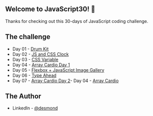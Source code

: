 ## Welcome to JavaScript30! 👋

Thanks for checking out this 30-days of JavaScript coding challenge.

## The challenge
- Day 01 - [Drum Kit](https://www.desmondfon.io)
- Day 02 - [JS and CSS Clock](https://www.desmondfon.io)
- Day 03 - [CSS Variable](https://www.desmondfon.io)
- Day 04 - [Array Cardio Day 1](https://www.desmondfon.io)
- Day 05 - [Flexbox + JavaScript Image Gallery](https://www.desmondfon.io)
- Day 06 - [Type Ahead](https://www.desmondfon.io)
- Day 07 - [Array Cardio Day 2](https://www.desmondfon.io)- Day 04 - [Array Cardio](https://www.desmondfon.io)

## The Author
- LinkedIn - [@desmond](https://www.linkedin.com/in/desmond-fon-88aa88253)
